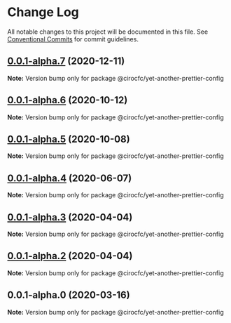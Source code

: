 # Change Log

All notable changes to this project will be documented in this file.
See [Conventional Commits](https://conventionalcommits.org) for commit guidelines.

## [0.0.1-alpha.7](https://github.com/cirocfc/yet-another-prettier-config/compare/@cirocfc/yet-another-prettier-config@0.0.1-alpha.6...@cirocfc/yet-another-prettier-config@0.0.1-alpha.7) (2020-12-11)

**Note:** Version bump only for package @cirocfc/yet-another-prettier-config





## [0.0.1-alpha.6](https://github.com/cirocfc/yet-another-prettier-config/compare/@cirocfc/yet-another-prettier-config@0.0.1-alpha.5...@cirocfc/yet-another-prettier-config@0.0.1-alpha.6) (2020-10-12)

**Note:** Version bump only for package @cirocfc/yet-another-prettier-config





## [0.0.1-alpha.5](https://github.com/cirocfc/yet-another/compare/@cirocfc/yet-another-prettier-config@0.0.1-alpha.4...@cirocfc/yet-another-prettier-config@0.0.1-alpha.5) (2020-10-08)

**Note:** Version bump only for package @cirocfc/yet-another-prettier-config





## [0.0.1-alpha.4](https://github.com/cirocfc/yet-another/compare/@cirocfc/yet-another-prettier-config@0.0.1-alpha.3...@cirocfc/yet-another-prettier-config@0.0.1-alpha.4) (2020-06-07)

**Note:** Version bump only for package @cirocfc/yet-another-prettier-config





## [0.0.1-alpha.3](https://github.com/cirocfc/yet-another/compare/@cirocfc/yet-another-prettier-config@0.0.1-alpha.2...@cirocfc/yet-another-prettier-config@0.0.1-alpha.3) (2020-04-04)

**Note:** Version bump only for package @cirocfc/yet-another-prettier-config

## [0.0.1-alpha.2](https://github.com/cirocfc/yet-another/compare/@cirocfc/yet-another-prettier-config@0.0.1-alpha.0...@cirocfc/yet-another-prettier-config@0.0.1-alpha.2) (2020-04-04)

**Note:** Version bump only for package @cirocfc/yet-another-prettier-config

## 0.0.1-alpha.0 (2020-03-16)

**Note:** Version bump only for package @cirocfc/yet-another-prettier-config
